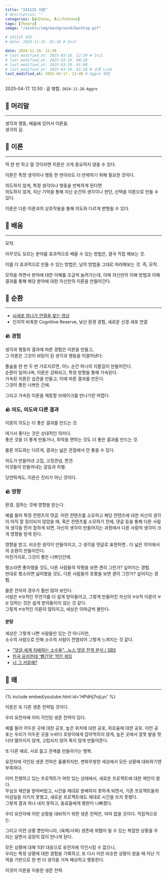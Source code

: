 ```yaml
---
title: "241125 이론"
# description: ""
categories: [🪨Stone, 🏝️LifeStone]
tags: [Theory]
image: "/assets/img/background/backtop.gif"

# 241115 분탕
# date: 2024-11-15. 01:18 # Init

date: 2024-11-18. 12:30
# last_modified_at: 2025-03-18. 12:59 # Init
# last_modified_at: 2025-03-19. 00:26
# last_modified_at: 2025-03-19. 01:08
# last_modified_at: 2025-03-19. 01:28 # 순환 Link
last_modified_at: 2025-04-17. 12:48 # Aggro 병합
---
```


2025-04-17. 12:50 : 글 병합. 
`2024-11-28-Aggro`  

## 🗿 머리말

---

생각과 행동, 배움에 있어서 이론을.  
생각의 길.  

## 🗿 이론

---

딱 한 번 하고 말 것이라면 이론은 크게 중요하지 않을 수 있다.  

이론은 특정 생각이나 행동 한 번이라도 더 반복하기 위해 필요한 것이다.  

의도하지 않게, 특정 생각이나 행동을 반복하게 된다면  
의도하지 않게, 지난 기억을 통해 지난 순간의 생각이나 판단, 선택을 이론으로 만들 수 있다.  

이론은 다른 이론과의 상호작용을 통해 의도와 다르게 변형될 수 있다.  

## 🗿 배움

---

모작.  

아무것도 모르는 분야를 효과적으로 배울 수 있는 방법은, 결국 직접 해보는 것.  

이를 더 효과적으로 만들 수 있는 방법은, 남의 방법을 그대로 따라해보는 것. 즉, 모작.  

모작을 하면서 분야에 대한 이해를 조금씩 늘려가는데, 이때 자신만의 이해 방법과 이해 결과를 통해 해당 분야에 대한 자신만의 이론을 만들어간다.  

## 🗿 순환

---

- [뇌세포 하나가 연결을 찾는 영상](https://old.reddit.com/r/interestingasfuck/comments/10i0dn3/single_brain_cell_looking_for_a_connection/)
- 인지적 비축분 Cognitive Reserve, 낯선 환경 경험, 새로운 신경 세포 연결

### 🪨 경험

생각과 행동의 결과에 따른 경험은 이론을 만들고,  
그 이론은 그것이 바탕이 된 생각과 행동을 이끌어낸다.  

풀숲을 한 번 두 번 가로지르면, 어느 순간 하나의 지름길이 만들어진다.  
순환이 일어나며, 이론은 강화되고, 특정 방향을 통해 가속된다.  
가속된 이론은 습관을 만들고, 이에 따른 결과를 만든다.  
그것이 좋든 나쁘든 간에.  

그리고 가속된 이론을 제동할 브레이크를 만나기란 어렵다.  

### 🪨 의도, 의도와 다른 결과

이론의 의도는 더 좋은 결과를 만드는 것.  

여기서 좋다는 것은 상대적인 의미다.  
좋은 것을 더 좋게 만들거나, 최악을 면하는 것도 더 좋은 결과를 만드는 것.  

물론 의도와는 다르게, 결과는 넓은 관점에서 안 좋을 수 있다.  

의도가 만들어낸 고집, 고정관념, 편견.  
이것들이 만들어내는 갈등과 차별.  

당연하게도, 이론은 진리가 아닌 것이다.  

### 🪨 영향

환경, 접하는 것에 영향을 받는다.  

예를 들어 특정 컨텐츠의 댓글. 어떤 컨텐츠를 소모하고 해당 컨텐츠에 대한 자신의 생각이 아직 잘 정리되지 않았을 때, 혹은 컨텐츠를 소모하기 전에, 댓글 등을 통해 다른 사람의 생각을 먼저 접하게 되면, 자신의 생각이 만들어지는 과정에서 다른 사람의 생각이 크게 영향을 받게 된다.  

영향을 받고, 비슷한 생각이 만들어지고, 그 생각을 댓글로 표현하면.. 더 넓은 의미에서의 순환이 만들어진다.  
마찬가지로, 그것이 좋든 나쁘던간에.  

평소라면 좋아했을 것도, 다른 사람들의 악평을 보면 괜히 그런가? 싶어지는 경험.  
반대로 평소라면 싫어했을 것도, 다른 사람들의 호평을 보면 괜히 그런가? 싶어지는 경험.  

물론 전자의 경우가 훨씬 많아 보인다.  
사람은 `부정`적인 무언가를 더 쉽게 받아들이고, 그렇게 만들어진 자신의 `부정`적 이론이 `부정` 당하는 것은 쉽게 받아들이지 않는 것 같다.  
그렇게 `부정`적인 이론이 많아지고, 세상은 이따금씩 불탄다.  

#### 분탕

세상은 그렇게 나쁜 사람들만 있는 건 아니지만,  
소수의 사람으로 인해 소수의 사람이 전염되어 그렇게 느껴지는 것 같다.  

- ["댓글 세계 지배하는 소수들"…뉴스 댓글 전격 분석 / SBS](https://youtu.be/3t-2F30S8fY?si=Q8FLUUkKw_XKiHRl)
- [한국 유저한테 '빨간약' 먹인 게임](https://youtube.com/shorts/ZXosx6107ro?si=OUjcFlVt9BcZ-qMT)
- [너 그 커뮤해?](https://youtu.be/N2CuVR5wrg0?si=oyWiKOFkaTGUCdUQ)


## 🗿 왜

---

{% include embed/youtube.html id='HPdHj7rqLyc' %}

이론은 또 다른 생존 전략일 것이다.  

우리 유전자에 이미 각인된 생존 전략이 있다.  

예를 들어 어두운 곳에 대한 공포, 높은 위치에 대한 공포, 외로움에 대한 공포.
이런 공포는 우리가 어두운 곳을 누비다 호랑이에게 잡아먹히지 않게, 높은 곳에서 잘못 발을 헛디뎌 떨어지지 않게, 고립되지 않어 죽지 않게 만들어준다.  

또 다른 예로, 서로 돕고 관계를 만들어가는 행복.  

유전자에 각인된 생존 전략은 훌륭하지만, 변화무쌍한 세상에서 모든 상황에 대비하기엔 부족하다.  

이미 진행하고 있는 프로젝트가 여럿 있는 상태에서, 새로운 프로젝트에 대한 제안이 왔다.  
무심코 제안을 받아버렸고, 시간을 제대로 분배하지 못하게 되면서, 기존 프로젝트들의 마감일을 지키지 못했고, 새로운 프로젝트에도 제대로 시간을 쓰지 못했다.  
그렇게 결과 하나 내지 못하고, 동료들에게 평판이 나빠졌다.  

우리 유전자에 이런 상황을 대비하기 위한 생존 전략은, 아마 없을 것이다. 직접적으로는.  

그리고 이런 상황 뿐만아니라, (육체/사회) 생존에 위협이 될 수 있는 복잡한 상황을 우리는 살면서 굉장히 많이 만나게 된다.  

모든 상황에 대해 1대1 대응으로 유전자에 각인시킬 수 없으니,  
우리는 특정 상황에 대한 경험을 기록하고, 또 다시 이런 비슷한 상황이 왔을 때 지난 기억을 기반으로 한 번 더 생각을 거쳐 예상하고 행동한다.  

이것이 이론을 이용한 생존 전략.  
